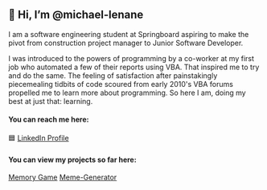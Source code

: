 ## 👋 Hi, I’m @michael-lenane

I am a software engineering student at Springboard aspiring to make the pivot from construction project manager to Junior Software Developer.

I was introduced to the powers of programming by a co-worker at my first job who automated a few of their reports using VBA. That inspired me to try and do the same. The feeling of satisfaction after painstakingly piecemealing tidbits of code scoured from early 2010's VBA forums propelled me to learn more about programming. So here I am, doing my best at just that: learning.

#### You can reach me here:
🟦 [LinkedIn Profile](https://www.linkedin.com/in/michael-lenane-16465668/)

#### You can view my projects so far here:
[Memory Game](https://michael-lenane.github.io/MemoryGame/)
[Meme-Generator](https://michael-lenane.github.io/memeGenerator/)


<!---
michael-lenane/michael-lenane is a ✨ special ✨ repository because its `README.md` (this file) appears on your GitHub profile.
You can click the Preview link to take a look at your changes.
--->
